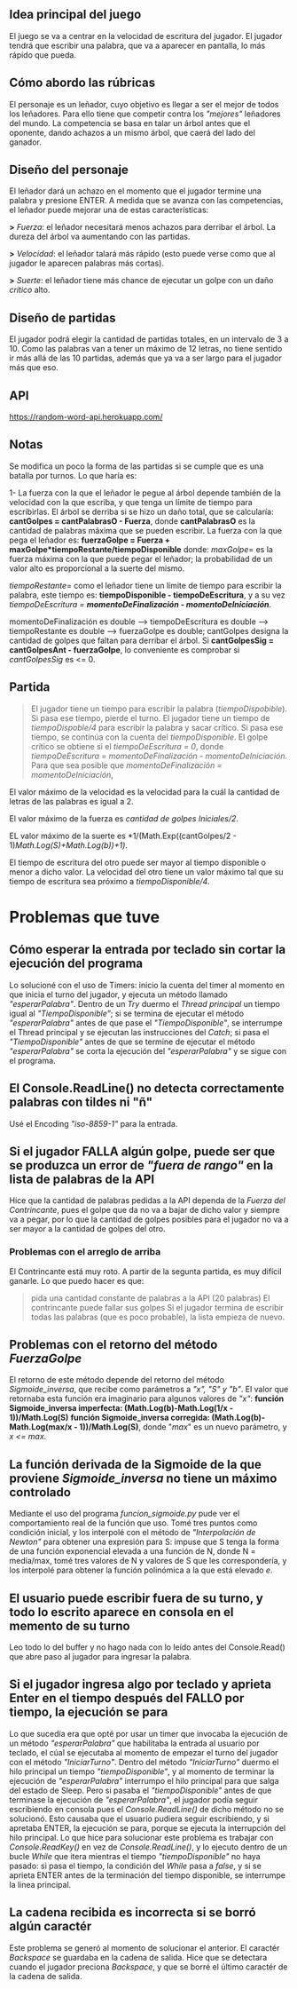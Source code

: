 ## Idea principal del juego

El juego se va a centrar en la velocidad de escritura del jugador. 
El jugador tendrá que escribir una palabra, que va a aparecer en pantalla, lo más rápido que pueda.


## Cómo abordo las rúbricas

El personaje es un leñador, cuyo objetivo es llegar a ser el mejor de todos los leñadores. Para ello tiene que competir contra los _"mejores"_ leñadores del mundo.
La competencia se basa en talar un árbol antes que el oponente, dando achazos a un mismo árbol, que caerá del lado del ganador.


## Diseño del personaje

El leñador dará un achazo en el momento que el jugador termine una palabra y presione ENTER.
A medida que se avanza con las competencias, el leñador puede mejorar una de estas características:

**>** _Fuerza_: el leñador necesitará menos achazos para derribar el árbol. La dureza del árbol va aumentando con las partidas.

**>** _Velocidad_: el leñador talará más rápido (esto puede verse como que al jugador le aparecen palabras más cortas).

**>** _Suerte_: el leñador tiene más chance de ejecutar un golpe con un daño *crítico* alto.


## Diseño de partidas

El jugador podrá elegir la cantidad de partidas totales, en un intervalo de 3 a 10.
Como las palabras van a tener un máximo de 12 letras, no tiene sentido ir más allá de las 10 partidas, además que ya va a ser largo para el jugador más que eso.

## API
https://random-word-api.herokuapp.com/


## Notas

Se modifica un poco la forma de las partidas si se cumple que es una batalla por turnos. Lo que haría es:

1- La fuerza con la que el leñador le pegue al árbol depende también de la velocidad con la que escriba, y que tenga un límite de tiempo para escribirlas. El árbol se derriba si se hizo un daño total, que se calcularía: **cantGolpes = cantPalabrasO - Fuerza**, donde **cantPalabrasO** es la cantidad de palabras máxima que se pueden escribir.
La fuerza con la que pega el leñador es:
**fuerzaGolpe = Fuerza + maxGolpe*tiempoRestante/tiempoDisponible**
donde:
*maxGolpe*= es la fuerza máxima con la que puede pegar el leñador; la probabilidad de un valor alto es proporcional a la suerte del mismo.

*tiempoRestante*= como el leñador tiene un límite de tiempo para escribir la palabra, este tiempo es: **tiempoDisponible - tiempoDeEscritura**, y a su vez *tiempoDeEscritura = **momentoDeFinalización - momentoDeIniciación***.

momentoDeFinalización es double --> tiempoDeEscritura es double --> tiempoRestante es double --> fuerzaGolpe es double; cantGolpes designa la cantidad de golpes que faltan para derribar el árbol. Si **cantGolpesSig = cantGolpesAnt - fuerzaGolpe**, lo conveniente es comprobar si *cantGolpesSig* es <= 0.

## Partida
> El jugador tiene un tiempo para escribir la palabra (*tiempoDispobible*). Si pasa ese tiempo, pierde el turno.
> El jugador tiene un tiempo de *tiempoDispoble/4* para escribir la palabra y sacar crítico. Si pasa ese tiempo, se continúa con la cuenta del *tiempoDisponible*.
> El golpe crítico se obtiene si el *tiempoDeEscritura = 0*, donde *tiempoDeEscritura = momentoDeFinalización - momentoDeIniciación*.
> Para que sea posible que *momentoDeFinalización = momentoDeIniciación*, 

El valor máximo de la velocidad es la velocidad para la cuál la cantidad de letras de las palabras es igual a 2.

El valor máximo de la fuerza es *cantidad de golpes Iniciales/2*.

EL valor máximo de la suerte es *1/(Math.Exp((cantGolpes/2 - 1)*Math.Log(S)+Math.Log(b))+1)*.

El tiempo de escritura del otro puede ser mayor al tiempo disponible o menor a dicho valor. La velocidad del otro tiene un valor máximo tal que su tiempo de escritura sea próximo a *tiempoDisponible/4*.

# Problemas que tuve

## Cómo esperar la entrada por teclado sin cortar la ejecución del programa
Lo solucioné con el uso de Timers: inicio la cuenta del timer al momento en que inicia el turno del jugador, y ejecuta un método llamado *"esperarPalabra"*. Dentro de un *Try* duermo el *Thread principal* un tiempo igual al *"TiempoDisponible"*; si se termina de ejecutar el método *"esperarPalabra"* antes de que pase el *"TiempoDisponible"*, se interrumpe el Thread principal y se ejecutan las instrucciones del *Catch*; si pasa el *"TiempoDisponible"* antes de que se termine de ejecutar el método *"esperarPalabra"* se corta la ejecución del *"esperarPalabra"* y se sigue con el programa.

## El Console.ReadLine() no detecta correctamente palabras con tildes ni "ñ"
Usé el Encoding *"iso-8859-1"* para la entrada.

## Si el jugador FALLA algún golpe, puede ser que se produzca un error de *"fuera de rango"* en la lista de palabras de la API
Hice que la cantidad de palabras pedidas a la API dependa de la *Fuerza del Contrincante*, pues el golpe que da no va a bajar de dicho valor y siempre va a pegar, por lo que la cantidad de golpes posibles para el jugador no va a ser mayor a la cantidad de golpes del otro.

### Problemas con el arreglo de arriba
El Contrincante está muy roto. A partir de la segunta partida, es muy difícil ganarle. 
Lo que puedo hacer es que:
> pida una cantidad constante de palabras a la API (20 palabras)
> El contrincante puede fallar sus golpes
> Si el jugador termina de escribir todas las palabras (que es poco probable), la lista empieza de nuevo.


## Problemas con el retorno del método *FuerzaGolpe*
El retorno de este método depende del retorno del método *Sigmoide_inversa*, que recibe como parámetros a *"x", "S" y "b"*. El valor que retornaba esta función era imaginario para algunos valores de *"x"*: 
**función Sigmoide_inversa imperfecta: (Math.Log(b)-Math.Log(1/x - 1))/Math.Log(S)**
**función Sigmoide_inversa corregida: (Math.Log(b)-Math.Log(max/x - 1))/Math.Log(S)**, donde "*max*" es un nuevo parámetro, y *x <= max*.

## La función derivada de la Sigmoide de la que proviene *Sigmoide_inversa* no tiene un máximo controlado
Mediante el uso del programa *funcion_sigmoide.py* pude ver el comportamiento real de la función que uso. Tomé tres puntos como condición inicial, y los interpolé con el método de *"Interpolación de Newton"* para obtener una expresión para S: impuse que S tenga la forma de una función exponencial elevada a una función de N, donde N = media/max, tomé tres valores de N y valores de S que les correspondería, y los interpolé para obtener la función polinómica a la que está elevado *e*.

## El usuario puede escribir fuera de su turno, y todo lo escrito aparece en consola en el memento de su turno
Leo todo lo del buffer y no hago nada con lo leído antes del Console.Read() que abre paso al jugador para ingresar la palabra.

## Si el jugador ingresa algo por teclado y aprieta Enter en el tiempo después del FALLO por tiempo, la ejecución se para
Lo que sucedía era que opté por usar un timer que invocaba la ejecución de un método *"esperarPalabra"* que habilitaba la entrada al usuario por teclado, el cúal se ejecutaba al momento de empezar el turno del jugador con el método *"IniciarTurno"*. Dentro del método *"IniciarTurno"* duermo el hilo principal un tiempo *"tiempoDisponible"*, y al momento de terminar la ejecución de *"esperarPalabra"* interrumpo el hilo principal para que salga del estado de Sleep. Pero si pasaba el *"tiempoDisponible"* antes de que terminase la ejecución de *"esperarPalabra"*, el jugador podía seguir escribiendo en consola pues el *Console.ReadLine()* de dicho método no se solucionó. Esto causaba que el usuario pudiera seguir escribiendo, y si apretaba ENTER, la ejecución se para, porque se ejecuta la interrupción del hilo principal.
Lo que hice para solucionar este problema es trabajar con *Console.ReadKey()* en vez de *Console.ReadLine()*, y lo ejecuto dentro de un bucle *While* que itera mientras el tiempo *"tiempoDisponible"* no haya pasado: si pasa el tiempo, la condición del *While* pasa a *false*, y si se aprieta ENTER antes de la terminación del tiempo disponible, se interrumpe la linea principal.


## La cadena recibida es incorrecta si se borró algún caractér
Este problema se generó al momento de solucionar el anterior. El caractér *Backspace* se guardaba en la cadena de salida.
Hice que se detectara cuando el jugador preciona *Backspace*, y que se borré el último caractér de la cadena de salida.

